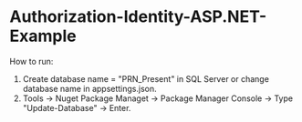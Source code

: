 # Authorization-Identity-ASP.NET-Example

How to run:
1. Create database name = "PRN_Present" in SQL Server or change database name in appsettings.json.
2. Tools -> Nuget Package Managet -> Package Manager Console -> Type "Update-Database" -> Enter.